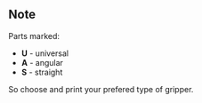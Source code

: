## Note

Parts marked:
* **U** - universal
* **A** - angular
* **S** - straight

So choose and print your prefered type of gripper.
